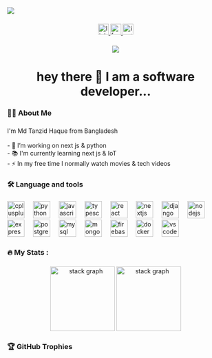 
  <img src="https://res.cloudinary.com/djwpnwfs8/image/upload/v1727724018/my-portfolio/lauo4my1fagvn2dxqkxx.png"  />


###

<div align="center">
  <a href="https://www.linkedin.com/in/tanzid64/" target="_blank">
    <img src="https://img.shields.io/static/v1?message=LinkedIn&logo=linkedin&label=&color=0077B5&logoColor=white&labelColor=&style=for-the-badge" height="25" alt="linkedin logo"  />
  </a>
  <a href="https://facebook.com/tanzid64" target="_blank">
    <img src="https://img.shields.io/static/v1?message=Facebook&logo=facebook&label=&color=1877F2&logoColor=white&labelColor=&style=for-the-badge" height="25" alt="facebook logo"  />
  </a>
  <a href="https://instagram.com/tanzid64" target="_blank">
    <img src="https://img.shields.io/static/v1?message=Instagram&logo=instagram&label=&color=E4405F&logoColor=white&labelColor=&style=for-the-badge" height="25" alt="instagram logo"  />
  </a>
</div>

###

<div align="center">
  <img src="https://visitor-badge.laobi.icu/badge?page_id=tanzid64.tanzid64&"  />
</div>

###

<!--<br clear="both">-->

<h1 align="center">hey there 👋 I am a software developer...</h1>

###

<h3 align="left">👩‍💻  About Me</h3>

###

<p align="left">I'm Md Tanzid Haque from Bangladesh<br><br>- 🔭 I’m working on next js & python<br>- 📚 I'm currently learning next js & IoT<br>- ⚡ In my free time I normally watch movies & tech videos</p>

###

<h3 align="left">🛠 Language and tools</h3>

###

<div align="left">
  <img src="https://cdn.jsdelivr.net/gh/devicons/devicon/icons/cplusplus/cplusplus-original.svg" height="40" alt="cplusplus logo"  />
  <img width="12" />
  <img src="https://cdn.jsdelivr.net/gh/devicons/devicon/icons/python/python-original.svg" height="40" alt="python logo"  />
  <img width="12" />
  <img src="https://cdn.jsdelivr.net/gh/devicons/devicon/icons/javascript/javascript-original.svg" height="40" alt="javascript logo"  />
  <img width="12" />
  <img src="https://cdn.jsdelivr.net/gh/devicons/devicon/icons/typescript/typescript-original.svg" height="40" alt="typescript logo"  />
  <img width="12" />
  <img src="https://cdn.jsdelivr.net/gh/devicons/devicon/icons/react/react-original.svg" height="40" alt="react logo"  />
  <img width="12" />
  <img src="https://cdn.jsdelivr.net/gh/devicons/devicon/icons/nextjs/nextjs-original.svg" height="40" alt="nextjs logo"  />
  <img width="12" />
  <img src="https://cdn.jsdelivr.net/gh/devicons/devicon/icons/django/django-plain.svg" height="40" alt="django logo"  />
  <img width="12" />
  <img src="https://cdn.jsdelivr.net/gh/devicons/devicon/icons/nodejs/nodejs-original.svg" height="40" alt="nodejs logo"  />
  <img width="12" />
  <img src="https://skillicons.dev/icons?i=express" height="40" alt="express logo"  />
  <img width="12" />
  <img src="https://cdn.jsdelivr.net/gh/devicons/devicon/icons/postgresql/postgresql-original.svg" height="40" alt="postgresql logo"  />
  <img width="12" />
  <img src="https://cdn.jsdelivr.net/gh/devicons/devicon/icons/mysql/mysql-original.svg" height="40" alt="mysql logo"  />
  <img width="12" />
  <img src="https://cdn.jsdelivr.net/gh/devicons/devicon/icons/mongodb/mongodb-original.svg" height="40" alt="mongodb logo"  />
  <img width="12" />
  <img src="https://cdn.jsdelivr.net/gh/devicons/devicon/icons/firebase/firebase-plain.svg" height="40" alt="firebase logo"  />
  <img width="12" />
  <img src="https://cdn.jsdelivr.net/gh/devicons/devicon/icons/docker/docker-original.svg" height="40" alt="docker logo"  />
  <img width="12" />
  <img src="https://cdn.jsdelivr.net/gh/devicons/devicon/icons/vscode/vscode-original.svg" height="40" alt="vscode logo"  />
</div>

###

<h3 align="left">🔥   My Stats :</h3>

###


  <!-- <img src="https://streak-stats.demolab.com?user=tanzid64&locale=en&mode=daily&theme=dark&hide_border=false&border_radius=5&order=3" height="220" alt="streak graph"  /> -->
<div align="center">
  <img src="https://github-readme-streak-stats.herokuapp.com/?user=tanzid64&theme=dark&hide_border=false" height="150" width="" alt="stack graph"/>
  <img src="https://github-readme-stats.vercel.app/api/top-langs/?username=tanzid64&theme=dark&hide_border=false&include_all_commits=true&count_private=true&layout=compact" height="150" alt="stack graph"/>
</div>


###
<h3 align="left">🏆 GitHub Trophies </h3>

<div align="center">
  <img src="https://github-profile-trophy.vercel.app/?username=tanzid64&theme=radical&no-frame=false&no-bg=true&margin-w=4&title=Followers,Commits,Repositories,MultiLanguage" alt="Github Trophies/>
</div>

<!--![](https://github-profile-trophy.vercel.app/?username=tanzid64&theme=radical&no-frame=false&no-bg=true&margin-w=4&title=Followers,Commits,Repositories,MultiLanguage)-->
